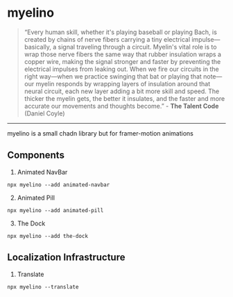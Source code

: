 # myelino

> “Every human skill, whether it's playing baseball or playing Bach, is created by chains of nerve fibers carrying a tiny electrical impulse—basically, a signal traveling through a circuit. Myelin's vital role is to wrap those nerve fibers the same way that rubber insulation wraps a copper wire, making the signal stronger and faster by preventing the electrical impulses from leaking out. When we fire our circuits in the right way—when we practice swinging that bat or playing that note—our myelin responds by wrapping layers of insulation around that neural circuit, each new layer adding a bit more skill and speed. The thicker the myelin gets, the better it insulates, and the faster and more accurate our movements and thoughts become.” - **The Talent Code** (Daniel Coyle)

---

myelino is a small chadn library but for framer-motion animations

## Components

1. Animated NavBar

```
npx myelino --add animated-navbar

```

2. Animated Pill

```
npx myelino --add animated-pill

```

3. The Dock

```
npx myelino --add the-dock
```

## Localization Infrastructure

1. Translate

```
npx myelino --translate
```
